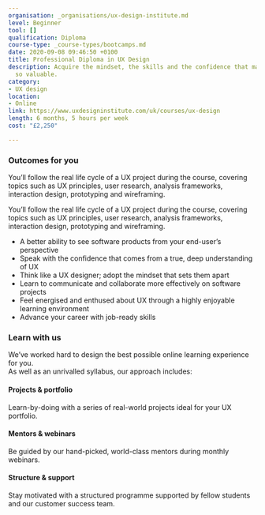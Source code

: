 ```yaml
---
organisation: _organisations/ux-design-institute.md
level: Beginner
tool: []
qualification: Diploma
course-type: _course-types/bootcamps.md
date: 2020-09-08 09:46:50 +0100
title: Professional Diploma in UX Design
description: Acquire the mindset, the skills and the confidence that make UX designers
  so valuable.
category:
- UX design
location:
- Online
link: https://www.uxdesigninstitute.com/uk/courses/ux-design
length: 6 months, 5 hours per week
cost: "£2,250"

---
```

### Outcomes for you

You’ll follow the real life cycle of a UX project during the course, covering topics such as UX principles, user research, analysis frameworks, interaction design, prototyping and wireframing.

You’ll follow the real life cycle of a UX project during the course, covering topics such as UX principles, user research, analysis frameworks, interaction design, prototyping and wireframing.

* A better ability to see software products from your end-user’s perspective
* Speak with the confidence that comes from a true, deep understanding of UX
* Think like a UX designer; adopt the mindset that sets them apart
* Learn to communicate and collaborate more effectively on software projects
* Feel energised and enthused about UX through a highly enjoyable learning environment
* Advance your career with job-ready skills

### Learn with us

We’ve worked hard to design the best possible online learning experience for you.  
As well as an unrivalled syllabus, our approach includes:

#### Projects & portfolio

Learn-by-doing with a series of real-world projects ideal for your UX portfolio.

#### Mentors & webinars

Be guided by our hand-picked, world-class mentors during monthly webinars.

#### Structure & support

Stay motivated with a structured programme supported by fellow students and our customer success team.